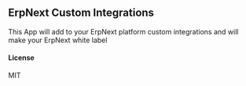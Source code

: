 ## ErpNext Custom Integrations

This App will add to your ErpNext platform custom integrations and will make your ErpNext white label

#### License

MIT